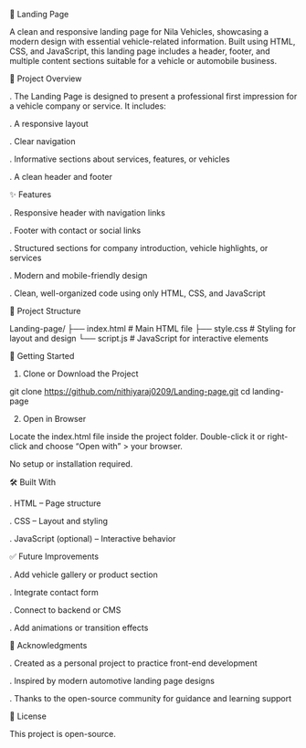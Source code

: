 🚗 Landing Page

A clean and responsive landing page for Nila Vehicles, showcasing a modern design with essential vehicle-related information. 
Built using HTML, CSS, and JavaScript, this landing page includes a header, footer, and multiple content sections suitable for a vehicle or automobile business.

📌 Project Overview

. The Landing Page is designed to present a professional first impression for a vehicle company or service. It includes:

. A responsive layout

. Clear navigation

. Informative sections about services, features, or vehicles

. A clean header and footer

✨ Features

. Responsive header with navigation links

. Footer with contact or social links

. Structured sections for company introduction, vehicle highlights, or services

. Modern and mobile-friendly design

. Clean, well-organized code using only HTML, CSS, and JavaScript

📁 Project Structure 

Landing-page/
├── index.html         # Main HTML file
├── style.css          # Styling for layout and design
└── script.js          # JavaScript for interactive elements 

🚀 Getting Started

1. Clone or Download the Project

git clone https://github.com/nithiyaraj0209/Landing-page.git
cd landing-page

2. Open in Browser
   
Locate the index.html file inside the project folder.
Double-click it or right-click and choose “Open with” > your browser.

No setup or installation required.

🛠️ Built With

. HTML – Page structure

. CSS – Layout and styling

. JavaScript (optional) – Interactive behavior

✅ Future Improvements

. Add vehicle gallery or product section

. Integrate contact form

. Connect to backend or CMS

. Add animations or transition effects

🙏 Acknowledgments

. Created as a personal project to practice front-end development

. Inspired by modern automotive landing page designs

. Thanks to the open-source community for guidance and learning support

📄 License

This project is open-source.
